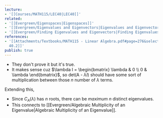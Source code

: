 ```yaml
---
lecture:
- '[[Courses/MATH115/LEC40|LEC40]]'
related:
- '[[Evergreen/Eigenspaces|Eigenspaces]]'
- '[[Evergreen/Eigenvalues and Eigenvectors|Eigenvalues and Eigenvectors]]'
- '[[Evergreen/Finding Eigenvalues and Eigenvectors|Finding Eigenvalues and Eigenvectors]]'
references:
- '[[Attachments/Textbooks/MATH115 - Linear Algebra.pdf#page=276&selection=229,0,229,12|Theorem
  40.2]]'
publish: true
---
```


- They don't prove it but it's true.
- It makes sense cuz $\lambda I = \begin{bmatrix} \lambda & 0 \\ 0 & \lambda \end{bmatrix}$, so det(A - $\lambda I$) should have some sort of multiplication between those $n$ number of $\lambda$ terms.

Extending this,
- Since $C_A(\lambda)$ has $n$ roots, there can be _maximum_ $n$ distinct eigenvalues.
- This connects to [[Evergreen/Algebraic Multiplicity of an Eigenvalue|Algebraic Multiplicity of an Eigenvalue]].